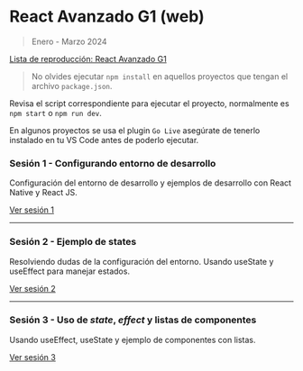 # React Avanzado G1 (web)

> Enero - Marzo 2024

[Lista de reproducción: React Avanzado G1](https://www.youtube.com/playlist?list=PLXDgesVAFKPbRtI570VSgXH8wIJM1yytX)

> No olvides ejecutar `npm install` en aquellos proyectos que tengan el archivo `package.json`.

Revisa el script correspondiente para ejecutar el proyecto, normalmente es `npm start` o `npm run dev`.

En algunos proyectos se usa el plugin `Go Live` asegúrate de tenerlo instalado en tu VS Code antes de poderlo ejecutar.

### Sesión 1 - Configurando entorno de desarrollo

Configuración del entorno de desarrollo y ejemplos de desarrollo con React Native y React JS.

[Ver sesión 1](https://youtu.be/ZQCzDc0Xqb8)

___

### Sesión 2 - Ejemplo de states

Resolviendo dudas de la configuración del entorno. Usando useState y useEffect para manejar estados.

[Ver sesión 2](https://youtu.be/jtRYouI1HYw)

___

### Sesión 3 - Uso de _state_, _effect_ y listas de componentes

Usando useEffect, useState y ejemplo de componentes con listas.

[Ver sesión 3](https://youtu.be/U0jtSuWPtGo)
